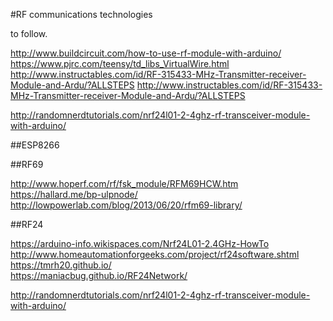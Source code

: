 #RF communications technologies



to follow.

http://www.buildcircuit.com/how-to-use-rf-module-with-arduino/
https://www.pjrc.com/teensy/td_libs_VirtualWire.html
http://www.instructables.com/id/RF-315433-MHz-Transmitter-receiver-Module-and-Ardu/?ALLSTEPS
http://www.instructables.com/id/RF-315433-MHz-Transmitter-receiver-Module-and-Ardu/?ALLSTEPS

http://randomnerdtutorials.com/nrf24l01-2-4ghz-rf-transceiver-module-with-arduino/

##ESP8266

##RF69

<http://www.hoperf.com/rf/fsk_module/RFM69HCW.htm>  
<https://hallard.me/bp-ulpnode/>  
<http://lowpowerlab.com/blog/2013/06/20/rfm69-library/>  

##RF24

<https://arduino-info.wikispaces.com/Nrf24L01-2.4GHz-HowTo>  
<http://www.homeautomationforgeeks.com/project/rf24software.shtml>  
<https://tmrh20.github.io/>  
<https://maniacbug.github.io/RF24Network/>  

<http://randomnerdtutorials.com/nrf24l01-2-4ghz-rf-transceiver-module-with-arduino/>